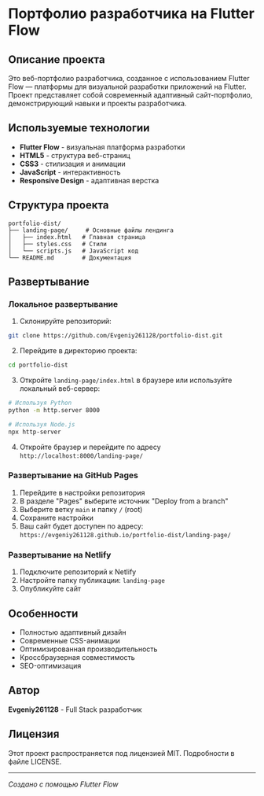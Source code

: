 # Портфолио разработчика на Flutter Flow

## Описание проекта

Это веб-портфолио разработчика, созданное с использованием Flutter Flow — платформы для визуальной разработки приложений на Flutter. Проект представляет собой современный адаптивный сайт-портфолио, демонстрирующий навыки и проекты разработчика.

## Используемые технологии

- **Flutter Flow** - визуальная платформа разработки
- **HTML5** - структура веб-страниц
- **CSS3** - стилизация и анимации
- **JavaScript** - интерактивность
- **Responsive Design** - адаптивная верстка

## Структура проекта

```
portfolio-dist/
├── landing-page/     # Основные файлы лендинга
│   ├── index.html   # Главная страница
│   ├── styles.css   # Стили
│   └── scripts.js   # JavaScript код
└── README.md        # Документация
```

## Развертывание

### Локальное развертывание

1. Склонируйте репозиторий:
```bash
git clone https://github.com/Evgeniy261128/portfolio-dist.git
```

2. Перейдите в директорию проекта:
```bash
cd portfolio-dist
```

3. Откройте `landing-page/index.html` в браузере или используйте локальный веб-сервер:
```bash
# Используя Python
python -m http.server 8000

# Используя Node.js
npx http-server
```

4. Откройте браузер и перейдите по адресу `http://localhost:8000/landing-page/`

### Развертывание на GitHub Pages

1. Перейдите в настройки репозитория
2. В разделе "Pages" выберите источник "Deploy from a branch"
3. Выберите ветку `main` и папку `/` (root)
4. Сохраните настройки
5. Ваш сайт будет доступен по адресу: `https://evgeniy261128.github.io/portfolio-dist/landing-page/`

### Развертывание на Netlify

1. Подключите репозиторий к Netlify
2. Настройте папку публикации: `landing-page`
3. Опубликуйте сайт

## Особенности

- Полностью адаптивный дизайн
- Современные CSS-анимации
- Оптимизированная производительность
- Кроссбраузерная совместимость
- SEO-оптимизация

## Автор

**Evgeniy261128** - Full Stack разработчик

## Лицензия

Этот проект распространяется под лицензией MIT. Подробности в файле LICENSE.

---

*Создано с помощью Flutter Flow*
